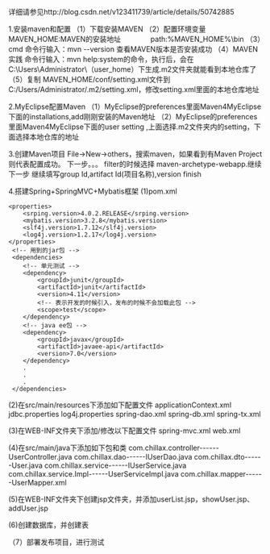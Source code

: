 详细请参见http://blog.csdn.net/v123411739/article/details/50742885

1.安装maven和配置
（1）下载安装MAVEN
（2）配置环境变量  MAVEN_HOME:MAVEN的安装地址
                path:%MAVEN_HOME%\bin
（3）cmd 命令行输入：mvn --version 查看MAVEN版本是否安装成功
（4）MAVEN实践  命令行输入：mvn help:system的命令，执行后，会在C:\Users\Administrator\（user_home）下生成.m2文件夹就能看到本地仓库了
（5）复制 MAVEN_HOME/conf/setting.xml文件到C:/Users/Administrator/.m2/setting.xml，修改setting.xml里面的本地仓库地址

2.MyEclipse配置Maven
（1）MyEclipse的preferences里面Maven4MyEclipse下面的installations,add刚刚安装的Maven地址
（2）MyEclipse的preferences里面Maven4MyEclipse下面的user setting ,上面选择.m2文件夹内的setting，下面选择本地仓库的地址

3.创建Maven项目
  File->New->others，搜索maven，如果看到有Maven Project则代表配置成功。
  下一步。。。
  filter的时候选择 maven-archetype-webapp.继续下一步
  继续填写group Id,artifact Id(项目名称),version
  finish
  
4.搭建Spring+SpringMVC+Mybatis框架
(1)pom.xml
  <!-- 用来设置版本号 -->  
    <properties>  
        <srping.version>4.0.2.RELEASE</srping.version>  
        <mybatis.version>3.2.8</mybatis.version>  
        <slf4j.version>1.7.12</slf4j.version>  
        <log4j.version>1.2.17</log4j.version>  
    </properties>
     <!-- 用到的jar包 -->
     <dependencies>  
        <!-- 单元测试 -->  
        <dependency>  
            <groupId>junit</groupId>  
            <artifactId>junit</artifactId>  
            <version>4.11</version>  
            <!-- 表示开发的时候引入，发布的时候不会加载此包 -->  
            <scope>test</scope>  
        </dependency>  
        <!-- java ee包 -->  
        <dependency>  
            <groupId>javax</groupId>  
            <artifactId>javaee-api</artifactId>  
            <version>7.0</version>  
        </dependency>  
        .
        .
        .
     </dependencies> 
     
(2)在src/main/resources下添加如下配置文件
    applicationContext.xml
    jdbc.properties
    log4j.properties
    spring-dao.xml
    spring-db.xml
    spring-tx.xml
    
(3)在WEB-INF文件夹下添加/修改以下配置文件
    spring-mvc.xml
    web.xml
    
(4)在src/main/java下添加如下包和类
    com.chillax.controller------UserController.java
    com.chillax.dao------IUserDao.java
    com.chillax.dto------User.java
    com.chillax.service------IUserService.java
    com.chillax.service.Impl------UserServiceImpl.java
    com.chillax.mapper------UserMapper.xml

(5)在WEB-INF文件夹下创建jsp文件夹，并添加userList.jsp，showUser.jsp、addUser.jsp

(6)创建数据库，并创建表

（7）部署发布项目，进行测试
     



